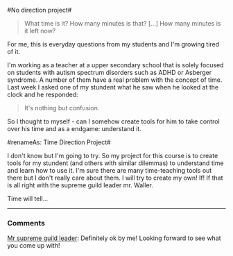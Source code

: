 #No direction project#
>What time is it?
>How many minutes is that? 
[...]
>How many minutes is it left now? 

For me, this is everyday questions from my students and I'm growing tired of it. 

I'm working as a teacher at a upper secondary school that is solely focused on students with autism spectrum disorders such as ADHD or Asberger syndrome. A number of them have a real problem with the concept of time. Last week I asked one of my stundent what he saw when he looked at the clock and he responded:
>It's nothing but confusion. 

So I thought to myself - can I somehow create tools for him to take control over his time and as a endgame: understand it. 

#renameAs: Time Direction Project#

I don't know but I'm going to try. So my project for this course is to create tools for my stundent (and others with similar dilemmas) to understand time and learn how to use it. I'm sure there are many time-teaching tools out there but I don't really care about them. I will try to create my own! If! If that is all right with the supreme guild leader mr. Waller. 

Time will tell... 

---

### Comments

[Mr supreme guild leader](http://blog.krawaller.se/riaguild2015/#/member/krawaller): Definitely ok by me! Looking forward to see what you come up with!
